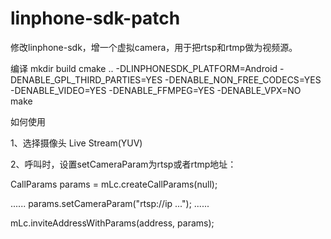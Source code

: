 # linphone-sdk-patch
修改linphone-sdk，增一个虚拟camera，用于把rtsp和rtmp做为视频源。

编译
mkdir build
cmake .. -DLINPHONESDK_PLATFORM=Android -DENABLE_GPL_THIRD_PARTIES=YES -DENABLE_NON_FREE_CODECS=YES -DENABLE_VIDEO=YES -DENABLE_FFMPEG=YES -DENABLE_VPX=NO
make


如何使用

1、选择摄像头 Live Stream(YUV)

2、呼叫时，设置setCameraParam为rtsp或者rtmp地址：

CallParams params = mLc.createCallParams(null);

......
params.setCameraParam("rtsp://ip ..."); 
......

mLc.inviteAddressWithParams(address, params);
